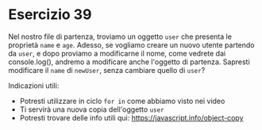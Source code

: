 # Esercizio 39

Nel nostro file di partenza, troviamo un oggetto `user` che presenta le proprietà `name` e `age`. Adesso, se vogliamo creare un nuovo utente partendo da `user`, e dopo proviamo a modificarne il nome, come vedrete dai console.log(), andremo a modificare anche l'oggetto di partenza.
Sapresti modificare il `name` di `newUser`, senza cambiare quello di `user`?

Indicazioni utili:

- Potresti utilizzare in ciclo `for in` come abbiamo visto nei video
- Ti servirà una nuova copia dell'oggetto `user`
- Potresti trovare delle info utili qui: https://javascript.info/object-copy
